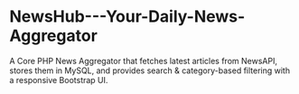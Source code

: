 # NewsHub---Your-Daily-News-Aggregator
A Core PHP News Aggregator that fetches latest articles from NewsAPI, stores them in MySQL, and provides search &amp; category-based filtering with a responsive Bootstrap UI.
